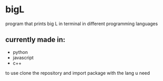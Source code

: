 # bigL
program that prints big L in terminal in different programming languages

## currently made in:
* python
* javascript
* c++

to use clone the repository and import package with the lang u need
